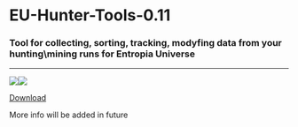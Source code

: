 # EU-Hunter-Tools-0.11
### Tool for collecting, sorting, tracking, modyfing data from your hunting\mining runs for Entropia Universe
____
![](https://img.shields.io/badge/version-v0.11.0-blue)![](https://img.shields.io/badge/platform-windows-lightgrey)

[Download](https://github.com/EUHunterTools/EU-Hunter-Tools-0.11/archive/refs/heads/main.zip)

More info will be added in future

